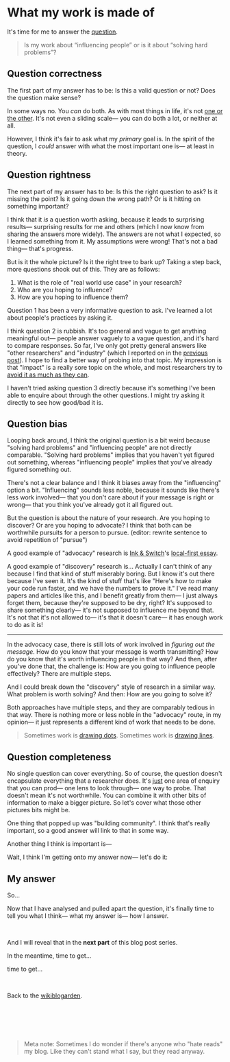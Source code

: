 # What my work is made of

It's time for me to answer the [question](https://www.todepond.com/wikiblogarden/blending/goals/community/).

> Is my work about “influencing people” or is it about “solving hard problems”?

## Question correctness

The first part of my answer has to be: Is this a valid question or not? Does the question make sense? 

In some ways no. You *can* do both. As with most things in life, it's not [one or the other](https://www.todepond.com/report/definitions-that-dont-matter/). It's not even a sliding scale— you can do both a lot, or neither at all.

However, I think it's fair to ask what my *primary* goal is. In the spirit of the question, I *could* answer with what the most important one is— at least in theory.

## Question rightness

The next part of my answer has to be: Is this the right question to ask? Is it missing the point? Is it going down the wrong path? Or is it hitting on something important? 

I think that it *is* a question worth asking, because it leads to surprising results— surprising results for me and others (which I now know from sharing the answers more widely). The answers are not what I expected, so I learned something from it. My assumptions were wrong! That's not a bad thing— that's progress. 

But is it the whole picture? Is it the right tree to bark up? Taking a step back, more questions shook out of this. They are as follows: 

1. What is the role of "real world use case" in your research? 
2. Who are you hoping to influence?
3. How are you hoping to influence them? 

Question 1 has been a very informative question to ask. I've learned a lot about people's practices by asking it. 

I think question 2 is rubbish. It's too general and vague to get anything meaningful out— people answer vaguely to a vague question, and it's hard to compare responses. So far, I've only got pretty general answers like "other researchers" and "industry" (which I reported on in the [previous post](https://www.todepond.com/wikiblogarden/blending/goals/community/)). I hope to find a better way of probing into that topic. My impression is that "impact" is a really sore topic on the whole, and most researchers try to [avoid it as much as they can](https://www.todepond.com/wikiblogarden/academia/style/true-for-you/).

I haven't tried asking question 3 directly because it's something I've been able to enquire about through the other questions. I might try asking it directly to see how good/bad it is.

## Question bias

Looping back around, I think the original question is a bit weird because "solving hard problems" and "influencing people" are not directly comparable. "Solving hard problems" implies that you haven't yet figured out something, whereas "influencing people" implies that you've already figured something out.

There's not a clear balance and I think it biases away from the "influencing" option a bit. "Influencing" sounds less noble, because it sounds like there's less work involved— that you don't care about if your message is right or wrong— that you think you've already got it all figured out.

But the question is about the nature of your research. Are you hoping to discover? Or are you hoping to advocate? I think that both can be worthwhile pursuits for a person to pursue. (editor: rewrite sentence to avoid repetition of "pursue")

A good example of "advocacy" research is [Ink & Switch](https://www.inkandswitch.com/)'s [local-first essay](https://www.inkandswitch.com/local-first/).

A good example of "discovery" research is... Actually I can't think of any because I find that kind of stuff miserably boring. But I know it's out there because I've seen it. It's the kind of stuff that's like "Here's how to make your code run faster, and we have the numbers to prove it." I've read many papers and articles like this, and I benefit greatly from them— I just always forget them, because they're supposed to be dry, right? It's supposed to share something clearly— it's not supposed to influence me beyond that. It's not that it's not allowed to— it's that it doesn't care— it has enough work to do as it is!

<hr>

In the advocacy case, there is still lots of work involved in *figuring out the message*. How do you know that your message is worth transmitting? How do you know that it's worth influencing people in that way? And then, after you've done that, the challenge is: How are you going to influence people effectively? There are multiple steps.

And I could break down the "discovery" style of research in a similar way. What problem is worth solving? And then: How are you going to solve it? 

Both approaches have multiple steps, and they are comparably tedious in that way. There is nothing more or less noble in the "advocacy" route, in my opinion— it just represents a different kind of work that needs to be done.

> Sometimes work is [drawing dots](https://www.todepond.com/wikiblogarden/blending/work/). Sometimes work is [drawing lines](https://www.todepond.com/wikiblogarden/my-wikiblogarden/no-more-ideas).

## Question completeness

No single question can cover everything. So of course, the question doesn't encapsulate everything that a researcher does. It's [just](https://www.todepond.com/wikiblogarden/better-computing/just/) one area of enquiry that you can prod— one lens to look through— one way to probe. That doesn't mean it's not worthwhile. You can combine it with other bits of information to make a bigger picture. So let's cover what those other pictures bits might be.

One thing that popped up was "building community". I think that's really important, so a good answer will link to that in some way. 

Another thing I think is important is—

Wait, I think I'm getting onto my answer now— let's do it: 

## My answer

So...

Now that I have analysed and pulled apart the question, it's finally time to tell you what I think— what my answer is— how I answer.

<br>

And I will reveal that in the **next part** of this blog post series.

In the meantime, time to get...

time to get...

<br>

Back to the [wikiblogarden](/wikiblogarden).

<br>

<br>

<br>

<br>

> Meta note: Sometimes I do wonder if there's anyone who "hate reads" my blog. Like they can't stand what I say, but they read anyway.
